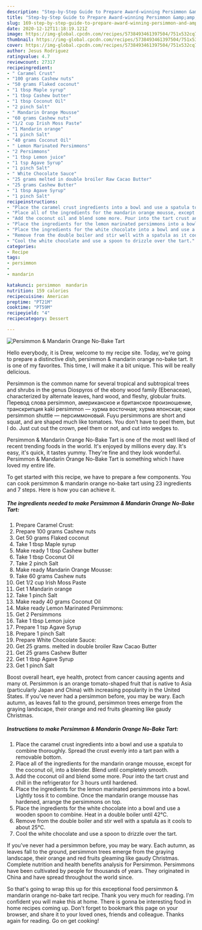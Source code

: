 ```yaml
---
description: "Step-by-Step Guide to Prepare Award-winning Persimmon &amp;amp; Mandarin Orange No-Bake Tart"
title: "Step-by-Step Guide to Prepare Award-winning Persimmon &amp;amp; Mandarin Orange No-Bake Tart"
slug: 169-step-by-step-guide-to-prepare-award-winning-persimmon-and-amp-mandarin-orange-no-bake-tart
date: 2020-12-12T11:18:19.121Z
image: https://img-global.cpcdn.com/recipes/5738493461397504/751x532cq70/persimmon-mandarin-orange-no-bake-tart-recipe-main-photo.jpg
thumbnail: https://img-global.cpcdn.com/recipes/5738493461397504/751x532cq70/persimmon-mandarin-orange-no-bake-tart-recipe-main-photo.jpg
cover: https://img-global.cpcdn.com/recipes/5738493461397504/751x532cq70/persimmon-mandarin-orange-no-bake-tart-recipe-main-photo.jpg
author: Jesus Rodriguez
ratingvalue: 4.7
reviewcount: 27317
recipeingredient:
- " Caramel Crust"
- "100 grams Cashew nuts"
- "50 grams Flaked coconut"
- "1 tbsp Maple syrup"
- "1 tbsp Cashew butter"
- "1 tbsp Coconut Oil"
- "2 pinch Salt"
- " Mandarin Orange Mousse"
- "60 grams Cashew nuts"
- "1/2 cup Irish Moss Paste"
- "1 Mandarin orange"
- "1 pinch Salt"
- "40 grams Coconut Oil"
- " Lemon Marinated Persimmons"
- "2 Persimmons"
- "1 tbsp Lemon juice"
- "1 tsp Agave Syrup"
- "1 pinch Salt"
- " White Chocolate Sauce"
- "25 grams melted in double broiler Raw Cacao Butter"
- "25 grams Cashew Butter"
- "1 tbsp Agave Syrup"
- "1 pinch Salt"
recipeinstructions:
- "Place the caramel crust ingredients into a bowl and use a spatula to combine thoroughly. Spread the crust evenly into a tart pan with a removable bottom."
- "Place all of the ingredients for the mandarin orange mousse, except for the coconut oil, into a blender. Blend until completely smooth."
- "Add the coconut oil and blend some more. Pour into the tart crust and chill in the refrigerator for 3 hours until hardened."
- "Place the ingredients for the lemon marinated persimmons into a bowl. Lightly toss it to combine. Once the mandarin orange mousse has hardened, arrange the persimmons on top."
- "Place the ingredients for the white chocolate into a bowl and use a wooden spoon to combine. Heat in a double boiler until 42°C."
- "Remove from the double boiler and stir well with a spatula as it cools to about 25°C."
- "Cool the white chocolate and use a spoon to drizzle over the tart."
categories:
- Recipe
tags:
- persimmon
- 
- mandarin

katakunci: persimmon  mandarin 
nutrition: 159 calories
recipecuisine: American
preptime: "PT21M"
cooktime: "PT59M"
recipeyield: "4"
recipecategory: Dessert

---
```



![Persimmon &amp; Mandarin Orange No-Bake Tart](https://img-global.cpcdn.com/recipes/5738493461397504/751x532cq70/persimmon-mandarin-orange-no-bake-tart-recipe-main-photo.jpg)

Hello everybody, it is Drew, welcome to my recipe site. Today, we're going to prepare a distinctive dish, persimmon &amp; mandarin orange no-bake tart. It is one of my favorites. This time, I will make it a bit unique. This will be really delicious.

Persimmon is the common name for several tropical and subtropical trees and shrubs in the genus Diospyros of the ebony wood family (Ebenaceae), characterized by alternate leaves, hard wood, and fleshy, globular fruits. Перевод слова persimmon, американское и британское произношение, транскрипция kaki persimmon — хурма восточная; хурма японская; каки persimmon shuttle — персиммоновый. Fuyu persimmons are short and squat, and are shaped much like tomatoes. You don&#39;t have to peel them, but I do. Just cut out the crown, peel them or not, and cut into wedges to.

Persimmon &amp; Mandarin Orange No-Bake Tart is one of the most well liked of recent trending foods in the world. It's enjoyed by millions every day. It's easy, it's quick, it tastes yummy. They're fine and they look wonderful. Persimmon &amp; Mandarin Orange No-Bake Tart is something which I have loved my entire life.


To get started with this recipe, we have to prepare a few components. You can cook persimmon &amp; mandarin orange no-bake tart using 23 ingredients and 7 steps. Here is how you can achieve it.

<!--inarticleads1-->

##### The ingredients needed to make Persimmon &amp; Mandarin Orange No-Bake Tart:

1. Prepare  Caramel Crust:
1. Prepare 100 grams Cashew nuts
1. Get 50 grams Flaked coconut
1. Take 1 tbsp Maple syrup
1. Make ready 1 tbsp Cashew butter
1. Take 1 tbsp Coconut Oil
1. Take 2 pinch Salt
1. Make ready  Mandarin Orange Mousse:
1. Take 60 grams Cashew nuts
1. Get 1/2 cup Irish Moss Paste
1. Get 1 Mandarin orange
1. Take 1 pinch Salt
1. Make ready 40 grams Coconut Oil
1. Make ready  Lemon Marinated Persimmons:
1. Get 2 Persimmons
1. Take 1 tbsp Lemon juice
1. Prepare 1 tsp Agave Syrup
1. Prepare 1 pinch Salt
1. Prepare  White Chocolate Sauce:
1. Get 25 grams. melted in double broiler Raw Cacao Butter
1. Get 25 grams Cashew Butter
1. Get 1 tbsp Agave Syrup
1. Get 1 pinch Salt


Boost overall heart, eye health, protect from cancer causing agents and many ot. Persimmon is an orange tomato-shaped fruit that is native to Asia (particularly Japan and China) with increasing popularity in the United States. If you&#39;ve never had a persimmon before, you may be wary. Each autumn, as leaves fall to the ground, persimmon trees emerge from the graying landscape, their orange and red fruits gleaming like gaudy Christmas. 

<!--inarticleads2-->

##### Instructions to make Persimmon &amp; Mandarin Orange No-Bake Tart:

1. Place the caramel crust ingredients into a bowl and use a spatula to combine thoroughly. Spread the crust evenly into a tart pan with a removable bottom.
1. Place all of the ingredients for the mandarin orange mousse, except for the coconut oil, into a blender. Blend until completely smooth.
1. Add the coconut oil and blend some more. Pour into the tart crust and chill in the refrigerator for 3 hours until hardened.
1. Place the ingredients for the lemon marinated persimmons into a bowl. Lightly toss it to combine. Once the mandarin orange mousse has hardened, arrange the persimmons on top.
1. Place the ingredients for the white chocolate into a bowl and use a wooden spoon to combine. Heat in a double boiler until 42°C.
1. Remove from the double boiler and stir well with a spatula as it cools to about 25°C.
1. Cool the white chocolate and use a spoon to drizzle over the tart.


If you&#39;ve never had a persimmon before, you may be wary. Each autumn, as leaves fall to the ground, persimmon trees emerge from the graying landscape, their orange and red fruits gleaming like gaudy Christmas. Complete nutrition and health benefits analysis for Persimmon. Persimmons have been cultivated by people for thousands of years. They originated in China and have spread throughout the world since. 

So that's going to wrap this up for this exceptional food persimmon &amp; mandarin orange no-bake tart recipe. Thank you very much for reading. I'm confident you will make this at home. There is gonna be interesting food in home recipes coming up. Don't forget to bookmark this page on your browser, and share it to your loved ones, friends and colleague. Thanks again for reading. Go on get cooking!
